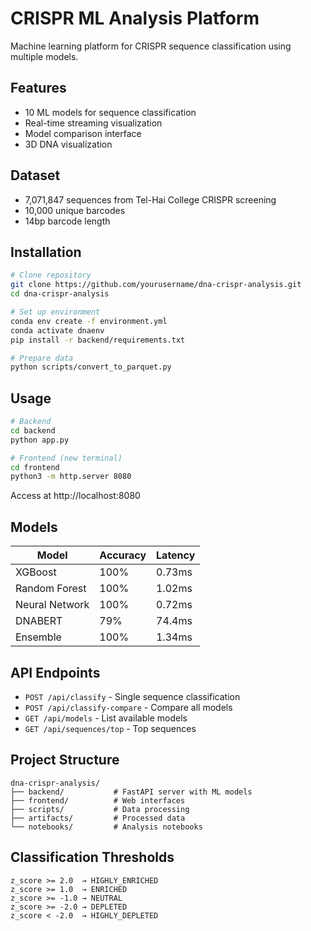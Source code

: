 # CRISPR ML Analysis Platform

Machine learning platform for CRISPR sequence classification using multiple models.

## Features

- 10 ML models for sequence classification
- Real-time streaming visualization
- Model comparison interface
- 3D DNA visualization

## Dataset
- 7,071,847 sequences from Tel-Hai College CRISPR screening
- 10,000 unique barcodes
- 14bp barcode length

## Installation

```bash
# Clone repository
git clone https://github.com/yourusername/dna-crispr-analysis.git
cd dna-crispr-analysis

# Set up environment
conda env create -f environment.yml
conda activate dnaenv
pip install -r backend/requirements.txt

# Prepare data
python scripts/convert_to_parquet.py
```

## Usage

```bash
# Backend
cd backend
python app.py

# Frontend (new terminal)
cd frontend
python3 -m http.server 8080
```

Access at http://localhost:8080

## Models

| Model | Accuracy | Latency |
|-------|----------|---------|
| XGBoost | 100% | 0.73ms |
| Random Forest | 100% | 1.02ms |
| Neural Network | 100% | 0.72ms |
| DNABERT | 79% | 74.4ms |
| Ensemble | 100% | 1.34ms |

## API Endpoints

- `POST /api/classify` - Single sequence classification
- `POST /api/classify-compare` - Compare all models
- `GET /api/models` - List available models
- `GET /api/sequences/top` - Top sequences

## Project Structure
```
dna-crispr-analysis/
├── backend/           # FastAPI server with ML models
├── frontend/          # Web interfaces
├── scripts/           # Data processing
├── artifacts/         # Processed data
└── notebooks/         # Analysis notebooks
```

## Classification Thresholds
```
z_score >= 2.0  → HIGHLY_ENRICHED
z_score >= 1.0  → ENRICHED
z_score >= -1.0 → NEUTRAL
z_score >= -2.0 → DEPLETED
z_score < -2.0  → HIGHLY_DEPLETED
```